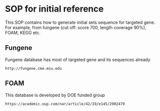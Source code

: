 # SOP for initial reference
This SOP contains how to generate initial sets sequence for targeted gene. For example, from fungene (cut off: score 700, length coverage 90%), FOAM, KEGG etc.


## Fungene
Fungene database has most of targeted gene and its sequences already
```
http://fungene.cme.msu.edu
```

## FOAM
This database is developed by DOE funded group
```
https://academic.oup.com/nar/article/42/19/e145/2902479
```
